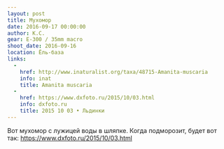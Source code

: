 ```yaml
---
layout: post
title: Мухомор
date: 2016-09-17 00:00:00
author: К.С.
gear: E-300 / 35mm macro
shoot_date: 2016-09-16
location: Ёль-база
links:
  -
    href: http://www.inaturalist.org/taxa/48715-Amanita-muscaria
    info: inat
    title: Amanita muscaria
  -
    href: https://www.dxfoto.ru/2015/10/03.html
    info: dxfoto.ru
    title: 2015 10 03 • Льдинки
---
```


Вот мухомор с лужицей воды в шляпке. Когда подморозит, будет вот так: https://www.dxfoto.ru/2015/10/03.html
